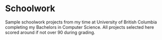 # Schoolwork
Sample schoolwork projects from my time at University of British Columbia completing my Bachelors in Computer Science.
All projects selected here scored around if not over 90 during grading. 